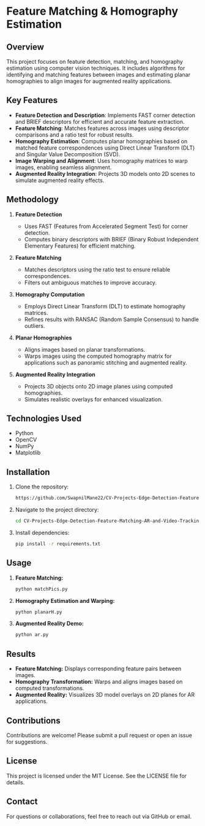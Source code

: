 # Feature Matching & Homography Estimation

## Overview
This project focuses on feature detection, matching, and homography estimation using computer vision techniques. It includes algorithms for identifying and matching features between images and estimating planar homographies to align images for augmented reality applications.

## Key Features
- **Feature Detection and Description**: Implements FAST corner detection and BRIEF descriptors for efficient and accurate feature extraction.
- **Feature Matching**: Matches features across images using descriptor comparisons and a ratio test for robust results.
- **Homography Estimation**: Computes planar homographies based on matched feature correspondences using Direct Linear Transform (DLT) and Singular Value Decomposition (SVD).
- **Image Warping and Alignment**: Uses homography matrices to warp images, enabling seamless alignment.
- **Augmented Reality Integration**: Projects 3D models onto 2D scenes to simulate augmented reality effects.

## Methodology
1. **Feature Detection**
   - Uses FAST (Features from Accelerated Segment Test) for corner detection.
   - Computes binary descriptors with BRIEF (Binary Robust Independent Elementary Features) for efficient matching.

2. **Feature Matching**
   - Matches descriptors using the ratio test to ensure reliable correspondences.
   - Filters out ambiguous matches to improve accuracy.

3. **Homography Computation**
   - Employs Direct Linear Transform (DLT) to estimate homography matrices.
   - Refines results with RANSAC (Random Sample Consensus) to handle outliers.

4. **Planar Homographies**
   - Aligns images based on planar transformations.
   - Warps images using the computed homography matrix for applications such as panoramic stitching and augmented reality.

5. **Augmented Reality Integration**
   - Projects 3D objects onto 2D image planes using computed homographies.
   - Simulates realistic overlays for enhanced visualization.

## Technologies Used
- Python
- OpenCV
- NumPy
- Matplotlib

## Installation
1. Clone the repository:
   ```bash
   https://github.com/SwapnilMane22/CV-Projects-Edge-Detection-Feature-Matching-AR-and-Video-Tracking.git
   ```
2. Navigate to the project directory:
   ```bash
   cd CV-Projects-Edge-Detection-Feature-Matching-AR-and-Video-Tracking
   ```
3. Install dependencies:
   ```bash
   pip install -r requirements.txt
   ```

## Usage
1. **Feature Matching:**
   ```bash
   python matchPics.py
   ```
2. **Homography Estimation and Warping:**
   ```bash
   python planarH.py
   ```
3. **Augmented Reality Demo:**
   ```bash
   python ar.py
   ```

## Results
- **Feature Matching:** Displays corresponding feature pairs between images.
- **Homography Transformation:** Warps and aligns images based on computed transformations.
- **Augmented Reality:** Visualizes 3D model overlays on 2D planes for AR applications.

## Contributions
Contributions are welcome! Please submit a pull request or open an issue for suggestions.

## License
This project is licensed under the MIT License. See the LICENSE file for details.

## Contact
For questions or collaborations, feel free to reach out via GitHub or email.

